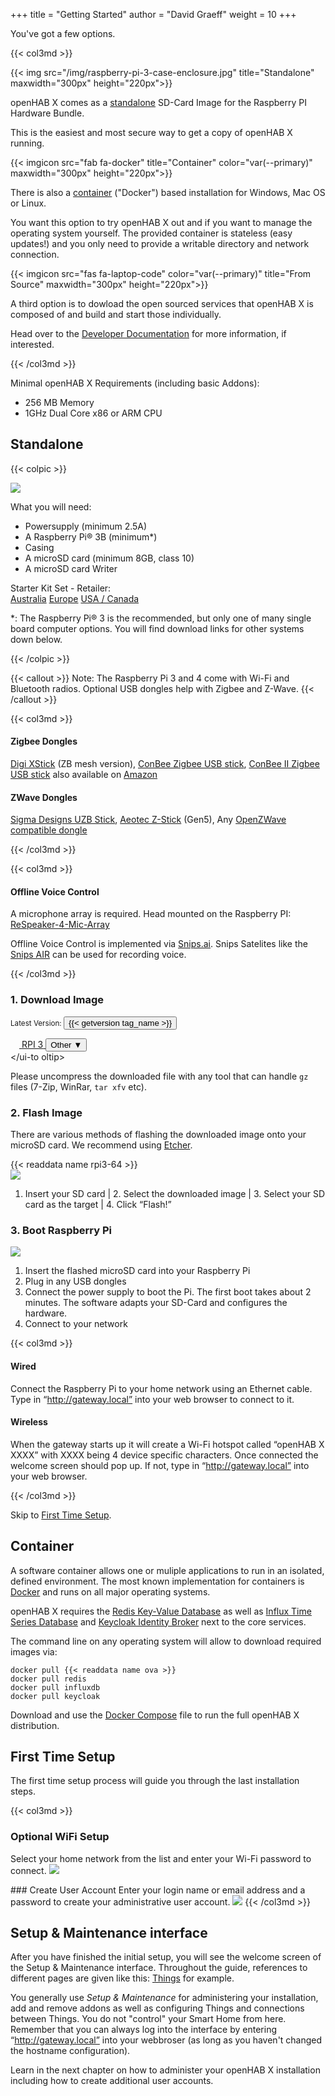 +++
title = "Getting Started"
author = "David Graeff"
weight = 10
+++

You've got a few options.

{{< col3md >}}

{{< img src="/img/raspberry-pi-3-case-enclosure.jpg" title="Standalone"  maxwidth="300px" height="220px">}}

openHAB X comes as a [standalone](#standalone) SD-Card Image for the Raspberry PI Hardware Bundle.

This is the easiest and most secure way to get a copy of openHAB X running.

<split>

{{< imgicon src="fab fa-docker" title="Container" color="var(--primary)" maxwidth="300px" height="220px">}}

There is also a [container](#container) ("Docker") based installation for Windows, Mac OS or Linux.

You want this option to try openHAB X out and if you want to manage the operating system yourself. The provided container is stateless (easy updates!) and you only need to provide a writable directory and network connection.

<split> 

{{< imgicon src="fas fa-laptop-code" color="var(--primary)" title="From Source"  maxwidth="300px" height="220px">}}

A third option is to dowload the open sourced services that openHAB X is composed of and build and start those individually.

Head over to the [Developer Documentation](/developer) for more information, if interested.

{{< /col3md >}}

Minimal openHAB X Requirements (including basic Addons):

* 256 MB Memory
* 1GHz Dual Core x86 or ARM CPU

## Standalone

{{< colpic >}}

<img src="/img/rasp-pi-3_-starterkit-1.jpg" style="" class="w-100">

<split>

What you will need:

* Powersupply (minimum 2.5A)
* A Raspberry Pi® 3B (minimum*)
* Casing
* A microSD card (minimum 8GB, class 10)
* A microSD card Writer

Starter Kit Set - Retailer:<br>
<a target="_blank" href="https://core-electronics.com.au/raspberry-pi-3-starter-kit-34285.html"
    class="btn btn-sm btn-outline-dark my-2">Australia</a>
<a target="_blank"
    href="https://www.amazon.de/Almost-Anything-Ltd-Raspberry-Offizielles/dp/B07CZLWPLF/ref=sr_1_20?ie=UTF8&keywords=raspberry%20pi%203&language=en_GB&qid=1559931725&s=gateway&sr=8-20"
    class="btn btn-sm btn-outline-dark my-2">Europe</a>
<a target="_blank"
    href="https://www.amazon.com/CanaKit-Raspberry-Complete-Starter-Kit/dp/B01C6Q2GSY/ref=sr_1_18?keywords=Raspberry+Pi&qid=1559931481&s=gateway&sr=8-18"
    class="btn btn-sm btn-outline-dark my-2">USA / Canada</a>
    
*: The Raspberry Pi® 3 is the recommended, but only one of many single board computer options. You will find download links for other systems down below.

{{< /colpic >}}

{{< callout >}}
Note: The Raspberry Pi 3 and 4 come with Wi-Fi and Bluetooth radios. Optional USB dongles help with Zigbee and Z-Wave.
{{< /callout >}}

{{< col3md >}}
<h4>Zigbee Dongles</h4>

[Digi XStick](https://www.digi.com/products/xbee-rf-solutions/boxed-rf-modems-adapters/xstick) (ZB mesh version),
[ConBee Zigbee USB stick](https://phoscon.de/conbee),
[ConBee II Zigbee USB stick](https://phoscon.de/en/conbee2) also available on [Amazon](https://www.amazon.com/dresden-elektronik-ConBee-Universal-Gateway/dp/B07PZ7ZHG5)

<split>

<h4>ZWave Dongles</h4>

[Sigma Designs UZB Stick](http://www.vesternet.com/z-wave-sigma-designs-usb-controller), [Aeotec Z-Stick](http://aeotec.com/z-wave-usb-stick) (Gen5), Any [OpenZWave compatible dongle](https://github.com/OpenZWave/open-zwave/wiki/Controller-Compatibility-List)

{{< /col3md >}}

{{< col3md >}}
#### Offline Voice Control

A microphone array is required. Head mounted on the Raspberry PI: [ReSpeaker-4-Mic-Array](https://www.seeedstudio.com/ReSpeaker-4-Mic-Array-for-Raspberry-Pi-p-2941.html)

Offline Voice Control is implemented via [Snips.ai](https://www.snips.ai).
Snips Satelites like the [Snips AIR](https://www.snips.ai) can be used for recording voice.

<split>

{{< /col3md >}}

### 1. Download Image
<small class="muted">Latest Version: <button class="btn-link contexthelp" id="version_tr"
        title="Context help">{{< getversion tag_name >}}</button></small>

<a href="{{< readdata browser_download_url rpi3-64 >}}" title="{{< readdata name rpi3-64 >}}"
    class="btn btn-dwnload">
    <img src="/img/raspberrypi.png" style="height: 1em" class="mr-2">
    <span>RPI 3</span>
</a>
<button class="btn btn-dwnload" id="download_tr" title="Context help">Other &#9660;</button>
<br>
<template data-popover="download_tr">
    <dl style="max-width: 500px">
        {{< listofdownloads >}}
    </dl>
</template>
<ui-tooltip target="download_tr"></ui-to oltip>
<template data-popover="version_tr">
    <dl style="max-width: 500px">
        {{< changelogs >}}
    </dl>
</template>
<ui-tooltip target="version_tr"></ui-tooltip>

Please uncompress the downloaded file with any tool that can handle `gz` files (7-Zip, WinRar, `tar xfv` etc).

### 2. Flash Image
There are various methods of flashing the downloaded image onto your microSD card. We recommend using <a href="https://www.balena.io/etcher/" target="_blank">Etcher</a>.

<div class="flashimage">
<div class="title">
{{< readdata name rpi3-64 >}}
</div>
<img src="/img/doc/etcher_screenshot.png">
</div>

1. Insert your SD card | 2. Select the downloaded image | 3. Select your SD card as the target | 4. Click “Flash!”

### 3. Boot Raspberry Pi

<img src="/img/doc/plug_in.png">

1. Insert the flashed microSD card into your Raspberry Pi
1. Plug in any USB dongles
1. Connect the power supply to boot the Pi. The first boot takes about 2 minutes. The software adapts your SD-Card and configures the hardware.
1. Connect to your network

{{< col3md >}}
#### Wired

Connect the Raspberry Pi to your home network using an Ethernet cable.
Type in “http://gateway.local” into your web browser to connect to it.

<split>

#### Wireless

When the gateway starts up it will create a Wi-Fi hotspot called “openHAB X XXXX” with XXXX being 4 device specific characters. Once connected the welcome screen should pop up. If not, type in “http://gateway.local” into your web browser.

{{< /col3md >}}

Skip to [First Time Setup](#first-time-setup).

## Container

A software container allows one or muliple applications to run in an isolated, defined environment.
The most known implementation for containers is [Docker](https://www.docker.io) and runs on all major operating systems. 

openHAB X requires the [Redis Key-Value Database](https://redis.io) as well as [Influx Time Series Database](https://influxdata.com) and [Keycloak Identity Broker](https://www.keycloak.org/) next to the core services.

The command line on any operating system will allow to download required images via:

```
docker pull {{< readdata name ova >}}
docker pull redis
docker pull influxdb
docker pull keycloak
```

Download and use the [Docker Compose](https://example.com) file to run the full openHAB X distribution.

## First Time Setup

The first time setup process will guide you through the last installation steps.

{{< col3md >}}
### Optional WiFi Setup

Select your home network from the list and enter your Wi-Fi password to connect.
<img src="/img/features/connect_to_wifi.png">

<split>
### Create User Account
Enter your login name or email address and a password to create your administrative user account.

<img src="/img/features/create_account.png">
{{< /col3md >}}

## Setup &amp; Maintenance interface

After you have finished the initial setup, you will see the welcome screen of the Setup &amp; Maintenance interface.
Throughout the guide, references to different pages are given like this: <a class="demolink" href="">Things</a> for example.

You generally use *Setup &amp; Maintenance* for administering your installation, add and remove addons as well as configuring Things and connections between Things. You do not "control" your Smart Home from here. Remember that you can always log into the interface by entering “http://gateway.local” into your webbroser (as long as you haven't changed the hostname configuration).

Learn in the next chapter on how to administer your openHAB X installation including how to create additional user accounts.

